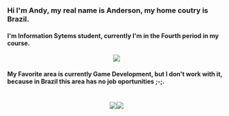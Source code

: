 
### Hi I'm Andy, my real name is Anderson, my home coutry is Brazil.
#### I'm Information Sytems student, currently I'm in the Fourth period in my course.
<p style="display: flex;align-items: center;justify-content: center"><img src="https://media3.giphy.com/media/qgQUggAC3Pfv687qPC/giphy.gif?cid=ecf05e47vp9k8hkt47rdaxana1cu2dg9pzfobc7qcfzln14b&rid=giphy.gif&ct=g"/></p>

#### My Favorite area is currently Game Development, but I don't work with it, because in Brazil this area has no job oportunities ;-;. 

<h1 style="display: flex;align-items: center;justify-content: center"><a href="https://www.linkedin.com/in/anderson-gon%C3%A7alves-alves-cunha-filho-2334831a1/" target="_blank"> <img src="https://github-readme-stats.vercel.app/api?username=Andy-kun&theme=midnight-purple"/><img src="https://github-readme-stats.vercel.app/api/top-langs?username=Andy-kunn&theme=midnight-purple&layout=compact&langs_count=10&hide=shell,c%2B%2B" /></a></h1>